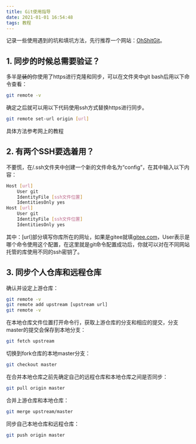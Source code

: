 ```yaml
---
title: Git使用指导
date: 2021-01-01 16:54:48
tags: 教程
---
```

记录一些使用遇到的坑和填坑方法，先行推荐一个网站：[OhShitGit](https://ohshitgit.com/zh)。

## 1. 同步的时候总需要验证？

多半是~~装的~~你使用了https进行克隆和同步，可以在文件夹中git bash后用以下命令查看：

``` bash
git remote -v
```

确定之后就可以用以下代码使用ssh方式替换https进行同步。

``` bash
git remote set-url origin [url]
```

具体方法参考网上的教程

## 2. 有两个SSH要选着用？

不要慌，在/.ssh文件夹中创建一个新的文件命名为“config”，在其中输入以下内容：

``` bash
Host [url]
    User git
    IdentityFile [ssh文件位置]
    IdentitiesOnly yes
Host [url]
    User git
    IdentityFile [ssh文件位置]
    IdentitiesOnly yes
```

其中：[url]部分填写你库所在的网址，如果是gitee就填[gitee.com](https://gitee.com)，User表示是哪个命令使用这个配置，在这里就是git命令配置成功后，你就可以对在不同网站托管的库使用不同的ssh密钥了。

## 3. 同步个人仓库和远程仓库

确认并设定上游仓库：

``` bash
git remote -v
git remote add upstream [upstream url]
git remote -v
```

在本地仓库文件位置打开命令行，获取上游仓库的分支和相应的提交，分支master的提交会保存到本地分支：

``` bash
git fetch upstream 
```

切换到fork仓库的本地master分支：

``` bash
git checkout master
```

在合并本地仓库之前先确定自己的远程仓库和本地仓库之间是否同步：

``` bash
git pull origin master
```

合并上游仓库和本地仓库：

``` bash
git merge upstream/master
```

同步自己本地仓库和远程仓库：

``` bash
git push origin master
```

